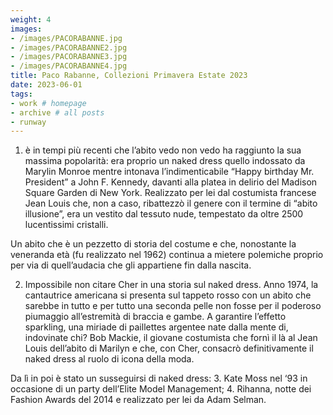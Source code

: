 ```yaml
---
weight: 4
images:
- /images/PACORABANNE.jpg
- /images/PACORABANNE2.jpg
- /images/PACORABANNE3.jpg
- /images/PACORABANNE4.jpg
title: Paco Rabanne, Collezioni Primavera Estate 2023
date: 2023-06-01
tags:
- work # homepage
- archive # all posts
- runway
---
```


1. è in tempi più recenti che l’abito vedo non vedo ha raggiunto la sua massima popolarità: era proprio un naked dress quello indossato da Marylin Monroe mentre intonava l’indimenticabile “Happy birthday Mr. President” a John F. Kennedy, davanti alla platea in delirio del Madison Square Garden di New York. Realizzato per lei dal costumista francese Jean Louis che, non a caso, ribattezzò il genere con il termine di “abito illusione”, era un vestito dal tessuto nude, tempestato da oltre 2500 lucentissimi cristalli.

Un abito che è un pezzetto di storia del costume e che, nonostante la veneranda età (fu realizzato nel 1962) continua a mietere polemiche proprio per via di quell’audacia che gli appartiene fin dalla nascita.

2. Impossibile non citare Cher in una storia sul naked dress. Anno 1974, la cantautrice americana si presenta sul tappeto rosso con un abito che sarebbe in tutto e per tutto una seconda pelle non fosse per il poderoso piumaggio all’estremità di braccia e gambe. A garantire l’effetto sparkling, una miriade di paillettes argentee nate dalla mente di, indovinate chi? Bob Mackie, il giovane costumista che fornì il là al Jean Louis dell’abito di Marilyn e che, con Cher, consacrò definitivamente il naked dress al ruolo di icona della moda.

Da lì in poi è stato un susseguirsi di naked dress: 
3. Kate Moss nel ‘93 in occasione di un party dell’Elite Model Management;
4. Rihanna, notte dei Fashion Awards del 2014 e realizzato per lei da Adam Selman. 